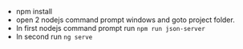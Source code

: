 - npm install
- open 2 nodejs command prompt windows and goto project folder.
- In first nodejs command prompt run `npm run json-server`
- In second run `ng serve`